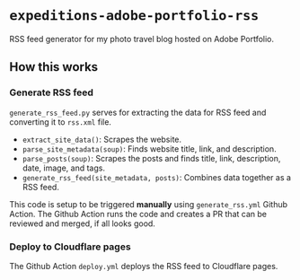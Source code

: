 # `expeditions-adobe-portfolio-rss`

RSS feed generator for my photo travel blog hosted on Adobe Portfolio.

## How this works

### Generate RSS feed

`generate_rss_feed.py` serves for extracting the data for RSS feed and converting it to `rss.xml` file.

- `extract_site_data()`: Scrapes the website.
- `parse_site_metadata(soup)`: Finds website title, link, and description.
- `parse_posts(soup)`: Scrapes the posts and finds title, link, description, date, image, and tags.
- `generate_rss_feed(site_metadata, posts)`: Combines data together as a RSS feed.

This code is setup to be triggered **manually** using `generate_rss.yml` Github Action.
The Github Action runs the code and creates a PR that can be reviewed and merged, if all looks good.

### Deploy to Cloudflare pages

The Github Action `deploy.yml` deploys the RSS feed to Cloudflare pages.
